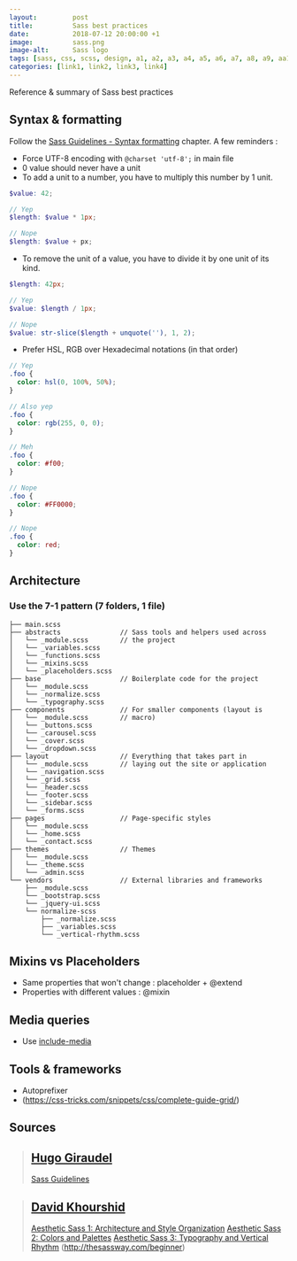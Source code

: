 ```yaml
---
layout:         post
title:          Sass best practices
date:           2018-07-12 20:00:00 +1
image:          sass.png
image-alt:      Sass logo
tags: [sass, css, scss, design, a1, a2, a3, a4, a5, a6, a7, a8, a9, aa10, a11, a12, a13, a14, a15, a16, a17, a18, a19, a20, a21, aaa22, a23, a24, a25, a26, a27, a28, a29, aa30, aa31, a32, a33, a34, a35, a36, a37, a38, a39, a40, a41, a42]
categories: [link1, link2, link3, link4]
---
```


Reference & summary of Sass best practices

<!-- more -->

## Syntax & formatting
Follow the [Sass Guidelines - Syntax formatting](https://sass-guidelin.es/#syntax--formatting) chapter.
A few reminders :
- Force UTF-8 encoding with `@charset 'utf-8';` in main file
- 0 value should never have a unit
- To add a unit to a number, you have to multiply this number by 1 unit.

```scss
$value: 42;

// Yep
$length: $value * 1px;

// Nope
$length: $value + px;
```

- To remove the unit of a value, you have to divide it by one unit of its kind.

```scss
$length: 42px;

// Yep
$value: $length / 1px;

// Nope
$value: str-slice($length + unquote(''), 1, 2);
```

- Prefer HSL, RGB over Hexadecimal notations (in that order)

```scss
// Yep
.foo {
  color: hsl(0, 100%, 50%);
}

// Also yep
.foo {
  color: rgb(255, 0, 0);
}

// Meh
.foo {
  color: #f00;
}

// Nope
.foo {
  color: #FF0000;
}

// Nope
.foo {
  color: red;
}
```

## Architecture
### Use the 7-1 pattern (7 folders, 1 file)
```
├── main.scss
├── abstracts               // Sass tools and helpers used across
│   └── _module.scss        // the project
│   └── _variables.scss
│   └── _functions.scss
│   └── _mixins.scss
│   └── _placeholders.scss
├── base                    // Boilerplate code for the project
│   └── _module.scss
│   └── _normalize.scss
│   └── _typography.scss
├── components              // For smaller components (layout is
│   └── _module.scss        // macro)
│   └── _buttons.scss
│   └── _carousel.scss
│   └── _cover.scss
│   └── _dropdown.scss
├── layout                  // Everything that takes part in
│   └── _module.scss        // laying out the site or application
│   └── _navigation.scss
│   └── _grid.scss
│   └── _header.scss
│   └── _footer.scss
│   └── _sidebar.scss
│   └── _forms.scss
├── pages                   // Page-specific styles
│   └── _module.scss
│   └── _home.scss
│   └── _contact.scss
├── themes                  // Themes
│   └── _module.scss
│   └── _theme.scss
│   └── _admin.scss
└── vendors                 // External libraries and frameworks
    ├── _module.scss
    └── _bootstrap.scss
    └── _jquery-ui.scss
    └── normalize-scss
        ├── _normalize.scss
        ├── _variables.scss
        └── _vertical-rhythm.scss
```

## Mixins vs Placeholders
- Same properties that won't change : placeholder + @extend
- Properties with different values : @mixin

## Media queries
- Use [include-media](http://include-media.com/)

## Tools & frameworks
- Autoprefixer
- (https://css-tricks.com/snippets/css/complete-guide-grid/)

## Sources

> ## [Hugo Giraudel](http://hugogiraudel.com/)
> [Sass Guidelines](https://sass-guidelin.es/)

> ## [David Khourshid](https://twitter.com/DavidKPiano)
> [Aesthetic Sass 1: Architecture and Style Organization](https://scotch.io/tutorials/aesthetic-sass-1-architecture-and-style-organization)
> [Aesthetic Sass 2: Colors and Palettes](https://scotch.io/tutorials/aesthetic-sass-2-colors)
> [Aesthetic Sass 3: Typography and Vertical Rhythm](https://scotch.io/tutorials/aesthetic-sass-3-typography-and-vertical-rhythm)
> (http://thesassway.com/beginner)
